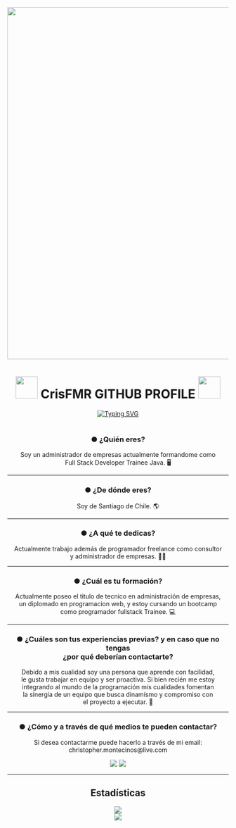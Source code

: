 <div id="header" align="center">
  <img decoding="async" src="https://i.postimg.cc/6qyVsmMV/Sin-t-tulo-1.jpg" width="800"/>
</div>
  <div align="center">
    <h1><img decoding="async" src="https://cdn.pixabay.com/animation/2023/06/13/15/13/15-13-30-905_512.gif" width="50"/> CrisFMR GITHUB PROFILE <img decoding="async" src="https://cdn.pixabay.com/animation/2023/06/13/15/13/15-13-30-905_512.gif" width="50"/></h1>
  </div>
  <div align="center">
	<a href="https://git.io/typing-svg"><img src="https://readme-typing-svg.herokuapp.com?font=Permanent+Marker&size=40&pause=1000&color=24F700&center=true&vCenter=true&width=600&lines=Hi+%F0%9F%91%8B+everybody!;Welcome+to+my+GITHUB+%F0%9F%91%BE;I'm+Cristopher+Montecinos%F0%9F%91%8D" alt="Typing SVG" /></a> 
  </div>
  <br>
  <div align="center">
	<h3 class="fw-bold">● ¿Quién eres?</h3>
    <p>Soy un administrador de empresas actualmente formandome como <br> Full Stack Developer Trainee Java. 🖥</p>
  </div>
  <hr>
  <div align="center">
	<h3 class="fw-bold">● ¿De dónde eres?</h3>
    <p>Soy de Santiago de Chile. 🌎</p>
  </div>
  <hr>
  <div align="center">
    <h3 class="fw-bold">● ¿A qué te dedicas?</h3>
    <p>Actualmente trabajo además de programador freelance como consultor <br>y administrador de empresas. 👨‍💻</p>
  </div>
  <hr>
  <div align="center">
    <h3 class="fw-bold">● ¿Cuál es tu formación?</h3>
    <p>Actualmente poseo el titulo de tecnico en administración de empresas, <br>un diplomado en programacion web, y estoy cursando un bootcamp <br>como programador fullstack Trainee. 💻</p>
  </div>
  <hr>
  <div align="center">
	<h3 class="fw-bold">● ¿Cuáles son tus experiencias previas? y en caso que no tengas <br>¿por qué deberían contactarte?</h3>
    <p>Debido a mis cualidad soy una persona que aprende con facilidad, <br>le gusta trabajar en equipo y ser proactiva. Si bien recién me estoy <br>integrando al mundo de la programación mis cualidades fomentan <br>la sinergia de un equipo que busca dinamísmo y compromiso con <br>el proyecto a ejecutar. 👥</p>
  </div>
  <hr>
  <div align="center">
    <h3 class="fw-bold">● ¿Cómo y a través de qué medios te pueden contactar?</h3>
    <p>Si desea contactarme puede hacerlo a través de mi email: <br>christopher.montecinos@live.com</p>
	  <img src="https://img.shields.io/badge/correo-mail?style=for-the-badge&logo=gmail&logoColor=%23EA4335&logoSize=100&label=Gmail&labelColor=white&color=red&link=cmontecinosrobles%40gmail.com"/>
	<img src="https://img.shields.io/badge/perfil-linkedin?style=for-the-badge&logo=linkedin&logoColor=blue&logoSize=100&label=LinkedIn&labelColor=white&color=blue&link=https%3A%2F%2Fwww.linkedin.com%2Fin%2Fcrismontecinos%2F"/> 
  </div>
  <hr>
  <div align="center">
	   <h2 class="fw-bold">Estadísticas</h2>
	<img src="https://github-readme-stats.vercel.app/api/top-langs/?username=CrisFMR&layout=compact&show_icons=true&theme=dark"/>
	  <br>
	  <a href="https://www.linkedin.com/in/crismontecinos/">
	  <img src="https://github-readme-stats.vercel.app/api?username=CrisFMR&show_icons=true&theme=dark"/></a>
  </div>
</div>


<!---
CrisFMR/CrisFMR is a ✨ special ✨ repository because its `README.md` (this file) appears on your GitHub profile.
You can click the Preview link to take a look at your changes.
--->

